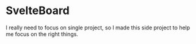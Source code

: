 # SvelteBoard
I really need to focus on single project, so I made this side project to help me focus on the right things.

